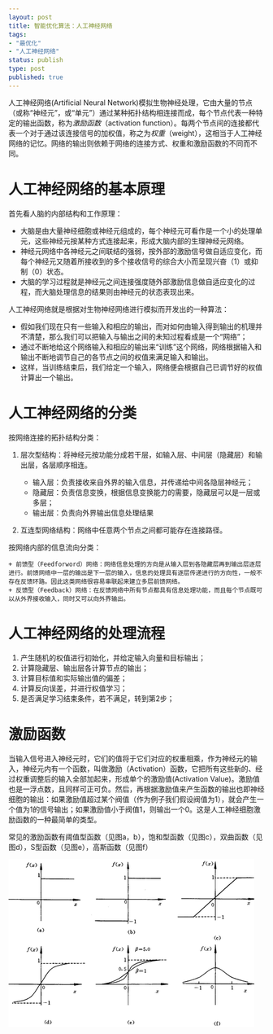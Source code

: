 ```yaml
--- 
layout: post
title: 智能优化算法：人工神经网络
tags: 
- "最优化"
- "人工神经网络"
status: publish
type: post
published: true
---
```

人工神经网络(Artificial Neural Network)模拟生物神经处理，它由大量的节点（或称“神经元”，或“单元”）通过某种拓扑结构相连接而成，每个节点代表一种特定的输出函数，称为<i>激励函数</i>（activation function）。每两个节点间的连接都代表一个对于通过该连接信号的加权值，称之为<i>权重</i>（weight），这相当于人工神经网络的记忆。网络的输出则依赖于网络的连接方式、权重和激励函数的不同而不同。

# 人工神经网络的基本原理

首先看人脑的内部结构和工作原理：

+ 大脑是由大量神经细胞或神经元组成的，每个神经元可看作是一个小的处理单元，这些神经元按某种方式连接起来，形成大脑内部的生理神经元网络。
+ 神经元网络中各神经元之间联结的强弱，按外部的激励信号做自适应变化，而每个神经元又随着所接收到的多个接收信号的综合大小而呈现兴奋（1）或抑制（0）状态。
+ 大脑的学习过程就是神经元之间连接强度随外部激励信息做自适应变化的过程，而大脑处理信息的结果则由神经元的状态表现出来。

人工神经网络就是根据对生物神经网络进行模拟而开发出的一种算法：

+ 假如我们现在只有一些输入和相应的输出，而对如何由输入得到输出的机理并不清楚，那么我们可以把输入与输出之间的未知过程看成是一个“网络”；
+ 通过不断地给这个网络输入和相应的输出来“训练”这个网络，网络根据输入和输出不断地调节自己的各节点之间的权值来满足输入和输出。
+ 这样，当训练结束后，我们给定一个输入，网络便会根据自己已调节好的权值计算出一个输出。

# 人工神经网络的分类

按网络连接的拓扑结构分类：

1. 层次型结构：将神经元按功能分成若干层，如输入层、中间层（隐藏层）和输出层，各层顺序相连。

    + 输入层：负责接收来自外界的输入信息，并传递给中间各隐层神经元；
    + 隐藏层：负责信息变换，根据信息变换能力的需要，隐藏层可以是一层或多层；
    + 输出层：负责向外界输出信息处理结果

2. 互连型网络结构：网络中任意两个节点之间都可能存在连接路径。

按网络内部的信息流向分类：

    + 前馈型（Feedforword）网络：网络信息处理的方向是从输入层到各隐藏层再到输出层逐层进行。前馈网络中一层的输出是下一层的输入，信息的处理具有逐层传递进行的方向性，一般不存在反馈环路。因此这类网络很容易串联起来建立多层前馈网络。
    + 反馈型（Feedback）网络：在反馈网络中所有节点都具有信息处理功能，而且每个节点既可以从外界接收输入，同时又可以向外界输出。

# 人工神经网络的处理流程

1. 产生随机的权值进行初始化，并给定输入向量和目标输出；
2. 计算隐藏层、输出层各计算节点的输出；
3. 计算目标值和实际输出值的偏差；
4. 计算反向误差，并进行权值学习；
5. 是否满足学习结束条件，若不满足，转到第2步；

# 激励函数

当输入信号进入神经元时，它们的值将于它们对应的权重相乘，作为神经元的输入，神经元内有一个函数，叫做激励（Activation）函数，它把所有这些新的、经过权重调整后的输入全部加起来，形成单个的激励值(Activation Value)。激励值也是一浮点数，且同样可正可负。然后，再根据激励值来产生函数的输出也即神经细胞的输出：如果激励值超过某个阀值（作为例子我们假设阀值为1），就会产生一个值为1的信号输出；如果激励值小于阀值1，则输出一个0。这是人工神经细胞激励函数的一种最简单的类型。

常见的激励函数有阈值型函数（见图a，b），饱和型函数（见图c），双曲函数（见图d），S型函数（见图e），高斯函数（见图f）

![激励函数](/upload/pic/2012-09-18-ann.png "")
